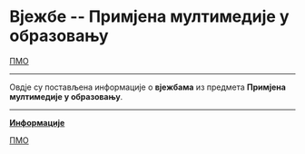# Вјежбе -- Примјена мултимедије у образовању

[ПМО](../README.md)

---

Овдје су постављена информације о **вјежбама** из предмета **Примјена мултимедије у образовању**.

---

**[Информације](info/README.md)**

[ПМО](../README.md)
